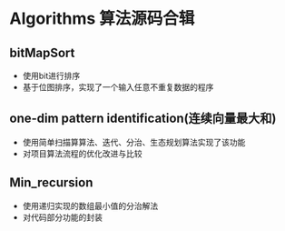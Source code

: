 # Algorithms	算法源码合辑

## bitMapSort <br>
* 使用bit进行排序<br>
* 基于位图排序，实现了一个输入任意不重复数据的程序<br>


## one-dim pattern identification(连续向量最大和) <br>
* 使用简单扫描算算法、迭代、分治、生态规划算法实现了该功能<br>
* 对项目算法流程的优化改进与比较<br>


## Min_recursion <br>
* 使用递归实现的数组最小值的分治解法<br>
* 对代码部分功能的封装<br>

